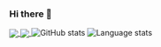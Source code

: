 ### Hi there 👋
<a href=""> <img align="center" src="https://github-readme-stats-sigma-five.vercel.app/api/top-langs/?username=LuukBerkel&theme=react&line_height=40&hide=css"/> </a>
<a href=""> <img align="center" src="https://github-readme-stats-sigma-five.vercel.app/api/?username=LuukBerkel&theme=react&line_height=40&hide=css"/> </a>
![GitHub stats](https://github-readme-stats.vercel.app/api?username=LuukBerkel&show_icons=true&count_private=true&hide=contribs&theme=gruvbox)
![Language stats](https://github-readme-stats.vercel.app/api/top-langs/?username=LuukBerkel&layout=compact&theme=gruvbox)


<!--
**LuukBerkel/LuukBerkel** is a ✨ _special_ ✨ repository because its `README.md` (this file) appears on your GitHub profile.

Here are some ideas to get you started:

- 🔭 I’m currently working on ...
- 🌱 I’m currently learning ...
- 👯 I’m looking to collaborate on ...
- 🤔 I’m looking for help with ...
- 💬 Ask me about ...
- 📫 How to reach me: ...
- 😄 Pronouns: ...
- ⚡ Fun fact: ...
-->
